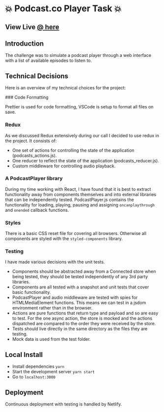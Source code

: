 # :boom: Podcast.co Player Task :boom:

## View Live [@ here](https://vigorous-mclean-17a21b.netlify.com/)

## Introduction

The challenge was to simulate a podcast player through a web interface with a list of available episodes to listen to.

## Technical Decisions

Here is an overview of my technical choices for the project:

### Code Formatting

Prettier is used for code formatting, VSCode is setup to format all files on save.

### Redux

As we discussed Redux extensively during our call I decided to use redux in the project. It consists of:

- One set of actions for controlling the state of the application (podcasts_actions.js).
- One reducer to reflect the state of the application (podcasts_reducer.js).
- Custom middleware for controlling audio playback.

### A PodcastPlayer library

During my time working with React, I have found that it is best to extract functionality away from components themselves and into external libraries that can be independently tested. PodcastPlayer.js contains the functionality for loading, playing, pausing and assigning `oncanplaythrough` and `onended` callback functions.

### Styles

There is a basic CSS reset file for covering all browsers.
Otherwise all components are styled with the `styled-components` library.

### Testing

I have made various decisions with the unit tests.

- Components should be abstracted away from a Connected store when being tested, they should be tested independently of any 3rd party libraries.
- Components are all tested with a snapshot and unit tests that cover basic functionality.
- PodcastPlayer and audio middleware are tested with spies for HTMLMediaElement functions. This means we can test in a jsdom environment rather than in the browser.
- Actions are pure functions that return type and payload and so are easy to test. For the one async action, the store is mocked and the actions dispatched are compared to the order they were received by the store.
- Tests should live directly in the same directory as the files they are testing.
- Mock data is used from the test folder.

## Local Install

- Install dependencies `yarn`
- Start the development server `yarn start`
- Go to `localhost:3000`

## Deployment

Continuous deployment with testing is handled by Netlify.
